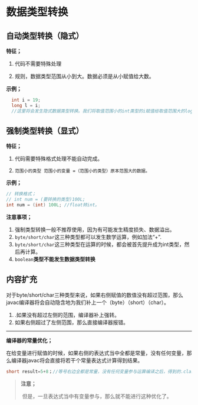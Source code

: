 # 数据类型转换



## 自动类型转换（隐式）

**特征；**

1. 代码不需要特殊处理

2. 规则，数据类型范围从小到大。数据必须是从小赋值给大数。

   

**示例；**

 ```java
   int i = 19;
   long l = i;
   //这里将会发生隐式数据类型转换。我们将取值范围小的int类型的i赋值给取值范围大的log类型的l。
 ```



## 强制类型转换（显式）

**特征；**

1. 代码需要特殊格式处理不能自动完成。

2. `范围小的类型 范围小的变量 =（范围小的类型）原本范围大的数据。`



**示例；**

```java
// 转换格式； 
// int num = (要转换的类型)100L; 
int num = (int) 100L; //float转int。
```



**注意事项；**

1. 强制类型转换一般不推荐使用，因为有可能发生精度损失、数据溢出。
2. `byte/short/char`这三种类型都可以发生数学运算，例如加法“+”.
3. `byte/short/char`这三种类型在运算的时候，都会被首先提升成为int类型，然后再计算。
4. `boolean`**类型不能发生数据类型转换**



## 内容扩充

对于byte/short/char三种类型来说，如果右侧赋值的数值没有超过范围，那么javac编译器将会自动隐含地为我们补上一个（byte）（short）（char）。

1. .如果没有超过左侧的范围，编译器补上强转。
2. 如果右侧超过了左侧范围，那么直接编译器报错。

----

**编译器的常量优化；**

在给变量进行赋值的时候，如果右侧的表达式当中全都是常量，没有任何变量，那么编译器javac将会直接将若干个常量表达式计算得到结果。

```java
short result=5+8；//等号右边全都是常量，没有任何变量参与运算编译之后，得到的.class字节码文件当中相当于【直接就是】：short result=13；右侧的常量结果数值，没有超过左侧范围，所以正确。
```



> **注意；**
>
> ​	但是，一旦表达式当中有变量参与，那么就不能进行这种优化了。





